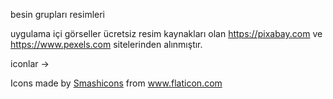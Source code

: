besin grupları resimleri

uygulama içi görseller ücretsiz resim kaynakları olan https://pixabay.com ve https://www.pexels.com sitelerinden alınmıştır.

iconlar -> <div>Icons made by <a href="https://www.flaticon.com/authors/smashicons" title="Smashicons">Smashicons</a> from <a href="https://www.flaticon.com/" title="Flaticon">www.flaticon.com</a></div>
